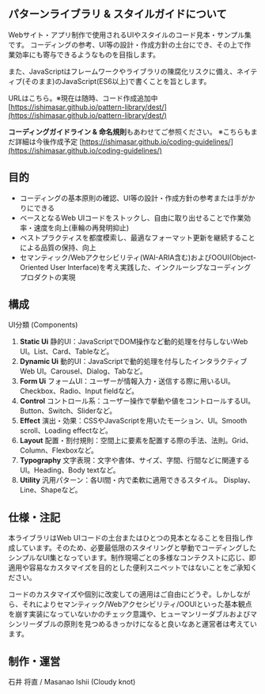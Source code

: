 ## パターンライブラリ & スタイルガイドについて

Webサイト・アプリ制作で使用されるUIやスタイルのコード見本・サンプル集です。
コーディングの参考、UI等の設計・作成方針の土台にでき、その上で作業効率にも寄与できるようなものを目指します。

また、JavaScriptはフレームワークやライブラリの陳腐化リスクに備え、ネイティブ(そのまま)のJavaScript(ES6以上)で書くことを旨とします。

URLはこちら。※現在は随時、コード作成追加中
[https://ishimasar.github.io/pattern-library/dest/](https://ishimasar.github.io/pattern-library/dest/)

**コーディングガイドライン & 命名規則**もあわせてご参照ください。
※こちらもまだ詳細は今後作成予定
[https://ishimasar.github.io/coding-guidelines/](https://ishimasar.github.io/coding-guidelines/)

## 目的

- コーディングの基本原則の確認、UI等の設計・作成方針の参考または手がかりにできる
- ベースとなるWeb UIコードをストックし、自由に取り出せることで作業効率・速度を向上(車輪の再発明抑止)
- ベストプラクティスを都度模索し、最適なフォーマット更新を継続することによる品質の保持、向上
- セマンティック/Webアクセシビリティ(WAI-ARIA含む)およびOOUI(Object-Oriented User Interface)を考え実践した、インクルーシブなコーディングプロダクトの実現

## 構成

UI分類 (Components)
 1. **Static Ui**
   静的UI：JavaScriptでDOM操作など動的処理を付与しないWeb UI。List、Card、Tableなど。
 2. **Dynamic Ui**
   動的UI：JavaScriptで動的処理を付与したインタラクティブWeb UI。Carousel、Dialog、Tabなど。
 3. **Form Ui**
   フォームUI：ユーザーが情報入力・送信する際に用いるUI。Checkbox、Radio、Input fieldなど。
 4. **Control**
   コントロール系：ユーザー操作で挙動や値をコントロールするUI。Button、Switch、Sliderなど。
 5. **Effect**
   演出・効果：CSSやJavaScriptを用いたモーション、UI。Smooth scroll、Loading effectなど。
 6. **Layout**
   配置・割付規則：空間上に要素を配置する際の手法、法則。Grid、Column、Flexboxなど。
 7. **Typography**
   文字表現：文字や書体、サイズ、字間、行間などに関連するUI。Heading、Body textなど。
 8. **Utility**
   汎用パターン：各UI間・内で柔軟に適用できるスタイル。 Display、Line、Shapeなど。

## 仕様・注記

本ライブラリはWeb UIコードの土台またはひとつの見本となることを目指し作成しています。そのため、必要最低限のスタイリングと挙動でコーディングしたシンプルなUI集となっています。制作現場ごとの多様なコンテクストに応じ、即適用や容易なカスタマイズを目的とした便利スニペットではないことをご承知ください。

コードのカスタマイズや個別に改変しての適用はご自由にどうぞ。しかしながら、それによりセマンティック/Webアクセシビリティ/OOUIといった基本観点を崩す実装になっていないかのチェック意識や、ヒューマンリーダブルおよびマシンリーダブルの原則を見つめるきっかけになると良いなあと運営者は考えています。

## 制作・運営

石井 将直 / Masanao Ishii (Cloudy knot)